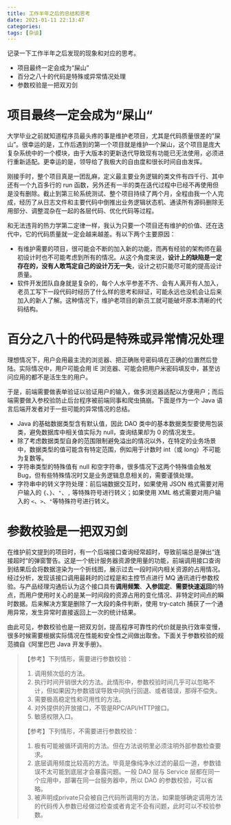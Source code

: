 ```yaml
---
title: 工作半年之后的总结和思考
date: 2021-01-11 22:13:47
categories: 
tags: [杂谈]
---
```


记录一下工作半年之后发现的现象和对应的思考。

- 项目最终一定会成为“屎山”
- 百分之八十的代码是特殊或异常情况处理
- 参数校验是一把双刃剑

<!--more-->

# 项目最终一定会成为“屎山“

大学毕业之前就知道程序员最头疼的事是维护老项目，尤其是代码质量很差的”屎山”。很幸运的是，工作后遇到的第一个项目就是维护一个屎山，这个项目是庞大复杂系统中的一个模块，由于大版本的更新迭代导致现有功能已无法使用，必须进行重新适配。更幸运的是，领导给了我极大的自由度和很长时间自由发挥。

刚接手时，整个项目真是一团乱麻，定义最主要业务逻辑的类文件有四千行、其中还有一个九百多行的 run 函数，另外还有一半的类在迭代过程中已经不再使用但是没有删除。截止到第三轮系统测试、整个项目持续了两个月，全程由我一个人完成，经历了从日志文件和主要代码中倒推出业务逻辑状态机、通读所有源码删除无用部分、调整混杂在一起的各层代码、优化代码等过程。

和无法违背的热力学第二定律一样，我认为只要一个项目还有维护的价值、还在迭代中，它的代码质量就一定会越来越差。有以下两个主要原因：

- 有维护需要的项目，很可能会不断的加入新的功能，而再有经验的架构师在最初设计时也不可能考虑到所有的情况。从这个角度来说，**设计上的缺陷是一定存在的，没有人敢笃定自己的设计万无一失**，设计之初只能尽可能的提高设计质量。
- 软件开发团队自身就是复杂的，每个人水平参差不齐、会有人离开有人加入，老员工写下一段代码时经历了什么样的思考和辩证，可能永远也没机会让后来加入的新人了解。这种情况下，维护老项目的新员工就可能破坏原本清晰的代码结构。

# 百分之八十的代码是特殊或异常情况处理

理想情况下，用户会用最主流的浏览器、把正确账号密码填在正确的位置然后登陆。实际情况中，用户可能会用 IE 浏览器、可能会把用户米密码填反中，甚至访问应用的都不是活生生的用户。

于是，前端需要做表单验证以验证用户的输入，做多浏览器适配以方便用户；而后端需要做入参校验防止后台程序被前端同事和爬虫搞崩。下面是作为一个 Java 语言后端开发者对于一些可能的异常情况的总结。

- Java 的基础数据类型含有默认值，因此 DAO 类中的基本数据类型要使用包装类，避免数据库中相关值实际为 null，查询结果却为 0 的情况发生。
- 除了考虑数据类型自身的范围限制避免溢出的情况以外，在特定的业务场景中，数据类型的值可能含有特定范围，例如用于计数时 int（或 long）不可能为复数等。
- 字符串类型的特殊值有 null 和空字符串，很多情况下这两个特殊值会触发 Bug，但有些特殊情况时又是业务逻辑息息相关的，需要谨慎处理。
- 字符串中的转义字符处理：前后端数据交互时，如果使用 JSON 格式需要对用户输入的 `{`、`}`、`"`、`,` 等特殊符号进行转义；如果使用 XML 格式需要对用户输入的 `<`、`>`、`"`等特殊符号进行转义。

# 参数校验是一把双刃剑

在维护前文提到的项目时，有一个后端接口查询经常超时，导致前端总是弹出“连接超时“的弹窗警告。这是一个统计服务器资源使用量的功能，前端调用接口查询到结果后会将数据渲染为一个折线图，展示过去一段时间内相关资源的占用情况。经过分析，发现该接口调用最耗时的过程是和主控节点进行 MQ 通讯进行参数校验。与产品经理沟通后认为这个接口具有**调用频繁**、**入参固定**、**需要快速返回**的特点，而用户使用时关心的是某一时间段的资源占用的变化情况、非特定时间点的瞬时数据。后来解决方案是删除了一大段的条件判断，使用 try-catch 捕获了一个通用异常，发生异常时直接返回上一次的统计结果。

由此可见，参数校验也是一把双刃剑，提高程序可靠性的代价就是执行效率变慢，很多时候需要根据实际情况在性能和安全性之间做出取舍。下面关于参数校验的规范摘自《阿里巴巴 Java 开发手册》。

> 【参考】下列情形，需要进行参数校验：
> 
> 1. 调用频次低的方法。
> 2. 执行时间开销很大的方法。此情形中，参数校验时间几乎可以忽略不计，但如果因为参数错误导致中间执行回退、或者错误，那得不偿失。
> 3. 需要极高稳定性和可用性的方法。
> 4. 对外提供的开放接口，不管是RPC/API/HTTP接口。
> 5. 敏感权限入口。
> 
> 【参考】下列情形，不需要进行参数校验：
> 
> 1. 极有可能被循环调用的方法。但在方法说明里必须注明外部参数检查要求。 
> 2. 底层调用频度比较高的方法。毕竟是像纯净水过滤的最后一道，参数错误不太可能到底层才会暴露问题。一般 DAO 层与 Service 层都在同一个应用中，部署在同一台服务器中，所以 DAO 的参数校验，可以省略。
> 3. 被声明成private只会被自己代码所调用的方法，如果能够确定调用方法的代码传入参数已经做过检查或者肯定不会有问题，此时可以不校验参数。